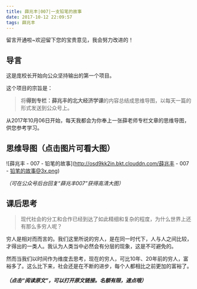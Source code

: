 ```yaml
---
title: 薛兆丰|007|一支铅笔的故事
date: 2017-10-12 22:09:57
tags: 薛兆丰
---
```


留言开通啦~欢迎留下您的宝贵意见，我会努力改进的！

## 导言

这是庞校长开始向公众坚持输出的第一个项目。

这个项目的宗旨是：

> 将**得到专栏：薛兆丰的北大经济学课**的内容总结成思维导图，以每天一篇的形式发送到公众号上。

从2017年10月06日开始，每天我都会为你奉上一张薛老师专栏文章的思维导图，供您参考学习。

## 思维导图（点击图片可看大图）

![薛兆丰 - 007 - 铅笔的故事](http://osd9kk2in.bkt.clouddn.com/薛兆丰 - 007 - 铅笔的故事@3x.png)


*（可在公众号后台回复“薛兆丰007”获得高清大图）*

## 课后思考

> 现代社会的分工和合作已经到达了如此精细和复杂的程度，为什么世界上还有那么多穷人呢？

穷人是相对而而言的。我们这里所说的穷人，是在同一时代下，人与人之间比较，才得出的一类人。我认为人类当中必然会有分层的现象，这是不可避免的。

然而当我们以时间作为维度去思考，现在的穷人，可比10年、20年前的穷人，富裕多了。这么比下来，社会还是在不断的进步，每个人都相比之前更加的富裕了。


##### *（点击“阅读原文”，可以打开原文链接。名额有限，速点哦）*

